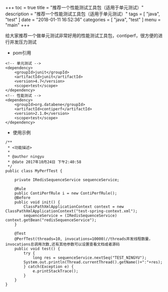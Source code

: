 +++
toc = true
title = "推荐一个性能测试工具包（适用于单元测试）"
description = "推荐一个性能测试工具包（适用于单元测试）"
tags = [
	"java",
	"test"
]
date = "2018-01-11 16:52:36"
categories = [
    "java",
	"test"
]
menu = "main"
+++

给大家推荐一个做单元测试非常好用的性能测试工具包，contiperf，很方便的进行并发压力测试

* pom引用

```
<!-- 单元测试 -->
<dependency>
    <groupId>junit</groupId>
    <artifactId>junit</artifactId>
    <version>4.7</version>
    <scope>test</scope>
</dependency>
<!-- 性能测试 -->
<dependency>
    <groupId>org.databene</groupId>
    <artifactId>contiperf</artifactId>
    <version>2.1.0</version>
    <scope>test</scope>
</dependency>
```

* 使用示例

```
/**
 * <功能描述>
 *
 * @author ningyu
 * @date 2017年10月24日 下午2:40:58
 */
public class MyPerfTest {
     
    private IRedisSequenceService sequenceService;
     
    @Rule
    public ContiPerfRule i = new ContiPerfRule();
    @Before
    public void init() {
        ClassPathXmlApplicationContext context = new ClassPathXmlApplicationContext("test-spring-context.xml");
        sequenceService = (IRedisSequenceService) context.getBean("redisSequenceService");
    }
     
    @Test
    @PerfTest(threads=10, invocations=10000)//threads并发线程数量，invocations总调用次数,还有其他参数可以设置查看文档或者源码
    public void test() {
        try {
            long res = sequenceService.nextSeq("TEST_NINGYU");
        System.out.println(Thread.currentThread().getName()+":"+res);
        } catch(Exception e) {
            e.printStackTrace();
        }
    }
}
```
